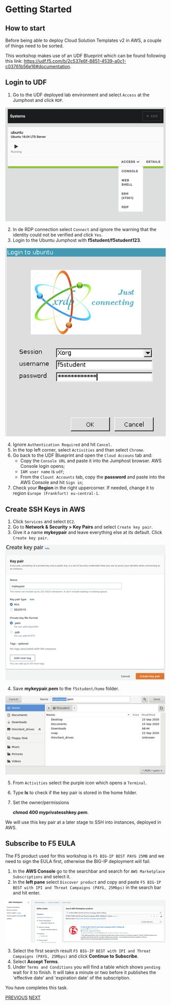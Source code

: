 # Getting Started

## How to start
Before being able to deploy Cloud Solution Templates v2 in AWS, a couple of things need to be sorted.

This workshop makes use of an UDF Blueprint which can be found following this link: 
https://udf.f5.com/b/2c537e6f-8851-4539-a0c1-c03761b56e16#documentation.

## Login to UDF
1. Go to the UDF deployed lab environment and select `Access` at the Jumphost and click `RDP`.

![](../png/task0_p1.png)

2. In de RDP connection select `Connect` and ignore the warning that the identity could not be verified and click `Yes`.
3. Login to the Ubuntu Jumphost with **f5student/f5student123**.

![](../png/task0_p2.png)

4. Ignore `Authentication Required` and hit `Cancel`.
5. In the top left corner, select `Activities` and than select `Chrome`.
6. Go back to the UDF Blueprint and open the `Cloud Accouns` tab and:
   - Copy the `Console URL` and paste it into the Jumphost browser. AWS Console login opens;
   - `IAM user name` is `udf`;
   - From the `Clount Accounts` tab, copy the **password** and paste into the AWS Console and hit `Sign in`;
7. Check your **Region** in the right uppercorner. If needed, change it to region `Europe (Frankfurt) eu-central-1`.


## Create SSH Keys in AWS
  
1. Click `Services` and select `EC2`.
2. Go to **Network & Security > Key Pairs** and select `Create key pair`.
3. Give it a name **mykeypair** and leave everything else at its default. Click `Create key pair`.

![](../png/task0_p3.png)

4. Save **mykeypair.pem** to the `f5student/home` folder.

![](../png/task0_p4.png)

5. From `Activities` select the purple icon which opens a `Terminal`.
6. Type **ls** to check if the key pair is stored in the home folder.
7. Set the owner/permissions 
  
   **chmod 400 myprivatesshkey.pem**.

We will use this key pair at a later stage to SSH into instances, deployed in AWS.

## Subscribe to F5 EULA

  The F5 product used for this workshop is `F5 BIG-IP BEST PAYG 25MB` and we need to sign the EULA first, otherwise the BIG-IP deployment will fail.

  1. In the **AWS Console** go to the searchbar and search for `AWS Marketplace Subscriptions` and select it.
  2. In the **left pane** select `Discover product` and copy and paste `F5 BIG-IP BEST with IPI and Threat Campaigns (PAYG, 25Mbps)` in the search bar and hit enter.

![](../png/task0_p5.png)

  3. Select the first search result `F5 BIG-IP BEST with IPI and Threat Campaigns (PAYG, 25Mbps)` and click **Continue to Subscribe**.
  4. Select **Accept Terms**.
  5. Under `Terms and Conditions` you will find a table which shows `pending` wait for it to finish. It will take a minute or two before it publishes the 'effective date' and 'expiration date' of the subscription.

You have completes this task.


[PREVIOUS](../README.md)      [NEXT](../docs/1_Setup_the_VPC_and_More.md)